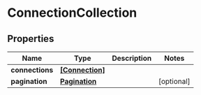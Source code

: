 # ConnectionCollection

## Properties

Name | Type | Description | Notes
------------ | ------------- | ------------- | -------------
**connections** | [**[Connection]**](Connection.md) |  | 
**pagination** | [**Pagination**](Pagination.md) |  | [optional] 


